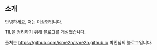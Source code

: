 
## 소개

안녕하세요, 저는 이상헌입니다. 

TIL을 정리하기 위해 블로그를 개설했습니다. 

출처는 https://github.com/isme2n/isme2n.github.io 박민님의 블로그입니다. 


